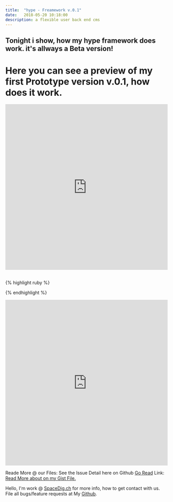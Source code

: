 ```yaml
---
title:  "hype - Freamework v.0.1"
date:   2018-05-20 10:18:00
description: a flexible user back end cms
---
```

<h2 id="this-post-is-the-last-of-a-series-of-posts-in-which-i-write-about-the-observable-type-in-the-first-post-we-went-ahead-writing-an-observable-from-scratch-in-order-to-fully-understand-it-we-then-explored-how-to-create-observables-from-values-arrays-dom-events-and-promises-this-time-well-focus-on-compositions-by-rewriting-some-basic-composition-operators">Tonight i show, how my hype framework does work. it's allways a Beta version!</h2>

<h1>Here you can see a preview of my first Prototype version v.0.1, how does it work.</h1>

<iframe width="100%" height="515" src="https://www.youtube.com/embed/jCS4cTieJkM" frameborder="0" allow="autoplay; encrypted-media" allowfullscreen></iframe>


<img class="card-img-top" src="https://spaceg.github.io/works/assets/images/hr_14.jpg" alt="">


<img class="card-img-top" src="https://spaceg.github.io/works/assets/images/hf_9.jpg" alt="">

<img class="card-img-top" src="https://spaceg.github.io/works/assets/images/hr_19.jpg" alt="">


<img class="card-img-top" src="https://spaceg.github.io/works/assets/images/hf_4.jpg" alt="">

<img class="card-img-top" src="https://spaceg.github.io/works/assets/images/hf_1.jpg" alt="">

<img class="card-img-top" src="https://spaceg.github.io/works/assets/images/hf_2.jpg" alt="">


<img class="card-img-top" src="https://spaceg.github.io/works/assets/images/hf_3.jpg" alt="">


{% highlight ruby %}



{% endhighlight %}

<iframe width="100%" height="515" src="https://www.youtube.com/embed/jCS4cTieJkM" frameborder="0" allow="autoplay; encrypted-media" allowfullscreen></iframe>

Reade More @ our Files: 
See the Issue Detail here on Github <a href="https://github.com/SpaceG/youtube/edit/master/mongo_db.md">Go Read</a> 
Link: <a href="https://github.com/SpaceG/youtube/edit/master/mongo_db.md">Read More about on my Gist File.</a> 




 Hello, I'm work @ [SpaceDig.ch][spacedig] for more info, how to get contact with us. File all bugs/feature requests at My  [Github][jekyll-gh].

[jekyll-gh]: https://github.com/spaceg
[spacedig]:    http://spacedig.ch
